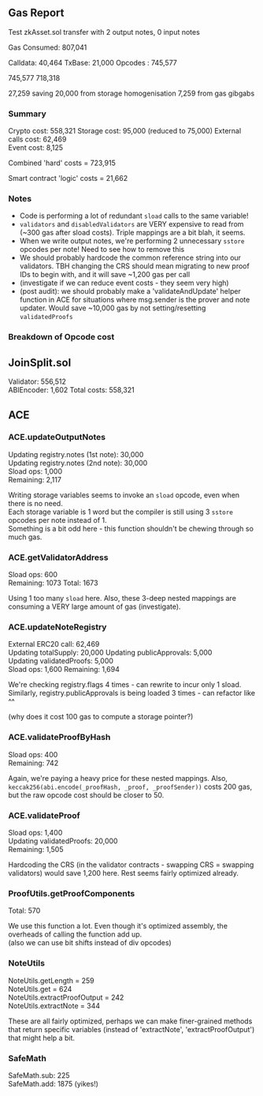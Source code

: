 ## Gas Report  

Test zkAsset.sol transfer with 2 output notes, 0 input notes

Gas Consumed: 807,041  

Calldata: 40,464 
TxBase: 21,000 
Opcodes : 745,577  

745,577
718,318

 27,259 saving
 20,000 from storage homogenisation
 7,259 from gas gibgabs

### Summary  

Crypto cost: 558,321
Storage cost: 95,000  (reduced to 75,000)
External calls cost: 62,469    
Event cost: 8,125  

Combined 'hard' costs = 723,915

Smart contract 'logic' costs = 21,662

### Notes  

* Code is performing a lot of redundant `sload` calls to the same variable!  
* `validators` and `disabledValidators` are VERY expensive to read from (~300 gas after sload costs). Triple mappings are a bit blah, it seems.  
* When we write output notes, we're performing 2 unnecessary `sstore` opcodes per note! Need to see how to remove this  
* We should probably hardcode the common reference string into our validators. TBH changing the CRS should mean migrating to new proof IDs to begin with, and it will save ~1,200 gas per call
* (investigate if we can reduce event costs - they seem very high)  
* (post audit): we should probably make a 'validateAndUpdate' helper function in ACE for situations where msg.sender is the prover and note updater. Would save ~10,000 gas by not setting/resetting `validatedProofs`


### Breakdown of Opcode cost

## JoinSplit.sol  

Validator: 556,512  
ABIEncoder: 1,602
Total costs: 558,321

## ACE

### ACE.updateOutputNotes  

Updating registry.notes (1st note): 30,000  
Updating registry.notes (2nd note): 30,000  
Sload ops: 1,000  
Remaining: 2,117

Writing storage variables seems to invoke an `sload` opcode, even when there is no need.  
Each storage variable is 1 word but the compiler is still using 3 `sstore` opcodes per note instead of 1.  
Something is a bit odd here - this function shouldn't be chewing through so much gas.

### ACE.getValidatorAddress  

Sload ops: 600  
Remaining: 1073
Total: 1673  

Using 1 too many `sload` here. Also, these 3-deep nested mappings are consuming a VERY large amount of gas (investigate).  

### ACE.updateNoteRegistry  

External ERC20 call: 62,469  
Updating totalSupply: 20,000
Updating publicApprovals: 5,000  
Updating validatedProofs: 5,000  
Sload ops: 1,600
Remaining: 1,694  

We're checking registry.flags 4 times - can rewrite to incur only 1 sload.  
Similarly, registry.publicApprovals is being loaded 3 times - can refactor like ^^  

(why does it cost 100 gas to compute a storage pointer?)

### ACE.validateProofByHash  

Sload ops: 400  
Remaining: 742  

Again, we're paying a heavy price for these nested mappings. Also, `keccak256(abi.encode(_proofHash, _proof, _proofSender))` costs 200 gas, but the raw opcode cost should be closer to 50.  

### ACE.validateProof  

Sload ops: 1,400  
Updating validatedProofs: 20,000  
Remaining: 1,505  

Hardcoding the CRS (in the validator contracts - swapping CRS = swapping validators) would save 1,200 here. Rest seems fairly optimized already.

### ProofUtils.getProofComponents  

Total: 570  

We use this function a lot. Even though it's optimized assembly, the overheads of calling the function add up.  
(also we can use bit shifts instead of div opcodes)  

### NoteUtils  

NoteUtils.getLength = 259  
NoteUtils.get = 624  
NoteUtils.extractProofOutput = 242  
NoteUtils.extractNote = 344  

These are all fairly optimized, perhaps we can make finer-grained methods that return specific variables (instead of 'extractNote', 'extractProofOutput') that might help a bit.  

### SafeMath  

SafeMath.sub: 225  
SafeMath.add: 1875 (yikes!)
